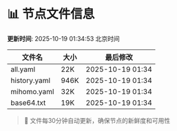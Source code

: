 # 📊 节点文件信息

**更新时间**: 2025-10-19 01:34:53 北京时间

| 文件名 | 大小 | 最后修改 |
|--------|------|----------|
| all.yaml | 22K | 2025-10-19 01:34 |
| history.yaml | 946K | 2025-10-19 01:34 |
| mihomo.yaml | 32K | 2025-10-19 01:34 |
| base64.txt | 19K | 2025-10-19 01:34 |

> 🔄 文件每30分钟自动更新，确保节点的新鲜度和可用性
